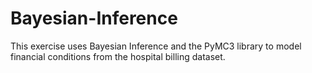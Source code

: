 # Bayesian-Inference
This exercise uses Bayesian Inference and the PyMC3 library to model financial conditions from the hospital billing dataset.
